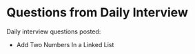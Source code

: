 # Questions from Daily Interview
Daily interview questions posted:
- Add Two Numbers In a Linked List
